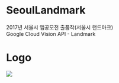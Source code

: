 # SeoulLandmark
2017년 서울시 앱공모전 출품작(서울시 랜드마크)  
Google Cloud Vision API - Landmark 

# Logo
<img src="https://user-images.githubusercontent.com/11040627/40346388-a0fc269a-5dd7-11e8-97d7-0eacc16c7f64.png"/>
